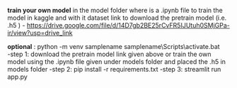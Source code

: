 **train your own model** in the model folder where is a .ipynb file to train the model in kaggle and with it dataset
link to download the pretrain model (i.e. .h5 ) - https://drive.google.com/file/d/14D7gb2BE25rCvFR5IJUtuh0SMjGPa-ir/view?usp=drive_link


**optional** :  python -m venv samplename
            samplename\Scripts\activate.bat   
   -step 1: download the pretrain model link given above or train the own model using the .ipynb file given under models folder and placed the .h5 in models folder       -step 2: pip install -r requirements.txt
   -step 3: streamlit run app.py

          
